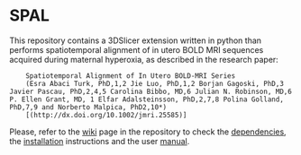 # SPAL

This repository contains a 3DSlicer extension written in python than performs spatiotemporal alignment of in utero BOLD MRI sequences acquired during maternal hyperoxia, as described in the research paper: 

        Spatiotemporal Alignment of In Utero BOLD-MRI Series
        (Esra Abaci Turk, PhD,1,2 Jie Luo, PhD,1,2 Borjan Gagoski, PhD,3 Javier Pascau, PhD,2,4,5 Carolina Bibbo, MD,6 Julian N. Robinson, MD,6 P. Ellen Grant, MD, 1 Elfar Adalsteinsson, PhD,2,7,8 Polina Golland, PhD,7,9 and Norberto Malpica, PhD2,10*)
        [(http://dx.doi.org/10.1002/jmri.25585)]


Please, refer to the [wiki](https://github.com/Milogav/SPAL/wiki) page in the repository to check the [dependencies](https://github.com/Milogav/SPAL/wiki/Dependencies), the [installation](https://github.com/Milogav/SPAL/wiki/Installation) instructions and the user [manual](https://github.com/Milogav/SPAL/wiki/User-manual).
